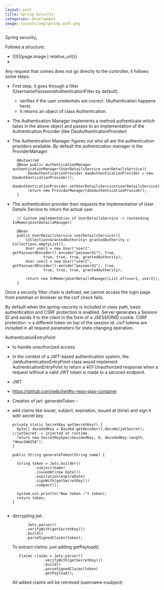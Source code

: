 ```yaml
---
layout: post
title: Spring Security
categories: development
image: /assets/img/spring-auth.png
---
```


Spring security, 

Follows a structure:
- ![]({{page.image | relative_url}})
- 
Any request that comes does not go directly to the controller, it follows some steps:

- First step, it goes through a filter (UsernamePasswordAuthenticationFilter by default).
    - verifies if the user credentials are correct. (Authentication happens here).
    - it returns an object of class Authentication. 
- The Authentication Manager implements a method authenticate which takes in the above object and passes to an implementation of the Authentication Provider (like DaoAuthenticationProvider) 
- The Authentication Manager figures out who all are the authentication providers available. By default the authentication manager is the ProviderManager.
  
  ```
    @Autowired
    @Bean public AuthenticationManager authenticationManager(UserDetailsService userDetailsService){
         DaoAuthenticationProvider daoAuthenticationProvider = new DaoAuthenticationProvider();
         daoAuthenticationProvider.setUserDetailsService(userDetailsService);
         return new ProviderManager(daoAuthenticationProvider);
    }

  ```
- The authentication provider then requests the implementation of User Details Service to return the actual user. 
  
  ```
    // Custom implementation of UserDetailsService -> (extending InMemoryUserDetailsManager)

    @Bean
    public UserDetailsService userDetailsService(){
        Collection<GrantedAuthority> grantedAuthority = Collections.emptyList();
        User user1 = new User("user1", getPasswordEncoder().encode("password1"), true,
                true, true, true, grantedAuthority);
        User user2 = new User("user2", getPasswordEncoder().encode("password1"), true,
                true, true, true, grantedAuthority);

        return new InMemoryUserDetailsManager(List.of(user1, user2));
    }

  ```

Once a security filter chain is defined, we cannot access the login page from postman or browser as the csrf check fails. 

By default when the spring-security is included in class path, basic authentication and CSRF protection is enabled.
Server generates a Session ID and sends it to the client in the form of a JSESSIONID cookie. 
CSRF protection -> a different token on top of the session id. csrf tokens are included in all request parameters for state changing operation.


AuthenticationEntryPoint
- to handle unauthorized access. 
- In the context of a JWT-based authentication system, the JwtAuthenticationEntryPoint class would implement AuthenticationEntryPoint to return a 401 Unauthorized response when a request without a valid JWT token is made to a secured endpoint.


- JWT
- https://github.com/jwtk/jjwt#js-repo-pjax-container

- Creation of jwt: generateToken - 
- add claims like issuer, subject, expiration, issued at (time) and sign it with secret key.

  ```
  private static SecretKey getSecretKey() {
    byte[] decodedKey = Base64.getDecoder().decode(jwtSecret); //jwtSecret -> injected at runtime.
    return new SecretKeySpec(decodedKey, 0, decodedKey.length, "HmacSHA256");
  }

  public String generateToken(String name) {

    String token = Jwts.builder()
            .subject(name)
            .issuedAt(new Date())
            .expiration(expireDate)
            .signWith(getSecretKey())
            .compact();

    System.out.println("New token :"+ token);
    return token;
  }


  ```

- decrypting jwt.
  ```
         Jwts.parser()
        .verifyWith(getSecretKey())
        .build()
        .parseSignedClaims(token);
  ```  

  To extract claims: just adding getPayload()
  ```
     Claims claims = Jwts.parser()
                .verifyWith(getSecretKey())
                .build()
                .parseSignedClaims(token)
                .getPayload();
  ```

  All added claims will be retrieved (username->subject)